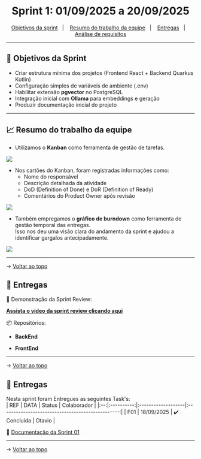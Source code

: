 <span id="topo">

<h1 align="center">Sprint 1: 01/09/2025 a 20/09/2025</h1>

<p align="center">
    <a href="#objetivos">Objetivos da sprint</a> &nbsp |&nbsp &nbsp
    <a href="#Resumo do trabalho da equipe">Resumo do trabalho da equipe</a> &nbsp |&nbsp &nbsp
    <a href="#entregas">Entregas</a> &nbsp |&nbsp &nbsp
    <a href="#documentação">Análise de requisitos</a>
</p>

---

<span id="objetivos">
    
## :dart: Objetivos da Sprint

- Criar estrutura mínima dos projetos (Frontend React + Backend Quarkus Kotlin)  
- Configuração simples de variáveis de ambiente (.env)  
- Habilitar extensão **pgvector** no PostgreSQL  
- Integração inicial com **Ollama** para embeddings e geração  
- Produzir documentação inicial do projeto  

---

<span id="Resumo do trabalho da equipe">
    
## :chart_with_upwards_trend: Resumo do trabalho da equipe

- Utilizamos o **Kanban** como ferramenta de gestão de tarefas.  

<img src="img/kanban.jpg" /> 

- Nos cartões do Kanban, foram registradas informações como:  
  - Nome do responsável  
  - Descrição detalhada da atividade  
  - DoD (Definition of Done) e DoR (Definition of Ready)  
  - Comentários do Product Owner após revisão  

<img src="img/card.jpg" /> 

- Também empregamos o **gráfico de burndown** como ferramenta de gestão temporal das entregas.  
Isso nos deu uma visão clara do andamento da sprint e ajudou a identificar gargalos antecipadamente.  

<img src="img/burndown.jpg" /> 

---

→ [Voltar ao topo](#topo)
    
<span id="entregas">
        
## :rocket: Entregas

🎥 Demonstração da Sprint Review:  

<a href="https://www.youtube.com/watch?v=XXXXXXXXXXX"><strong>Assista o vídeo da sprint review clicando aqui</strong></a>  

📦 Repositórios:  
- **BackEnd**  

- **FrontEnd**  


---

→ [Voltar ao topo](#topo)    
    
<span id="documentação">
    
## 📑 Entregas

Nesta sprint foram Entregues as seguintes Task's:  
| REF | DATA | Status           | Colaborador |
|:--:|:----------:|:-------------------|:-------------------------------------------------:|
| F01 | 18/09/2025 | ✔️ Concluída      |  Otavio |


📄 [Documentação da Sprint 01](https://drive.google.com/file/d/XXXXXXXX/view?usp=sharing)  

---

→ [Voltar ao topo](#topo)
